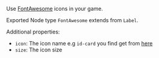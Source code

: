 Use [FontAwesome](http://fontawesome.io/) icons in your game.

Exported Node type `FontAwesome` extends from `Label`.

Additional properties:
* `icon`: The icon name e.g `id-card` you find get from [here](http://fontawesome.io/icon/id-card/)
* `size`: The icon size